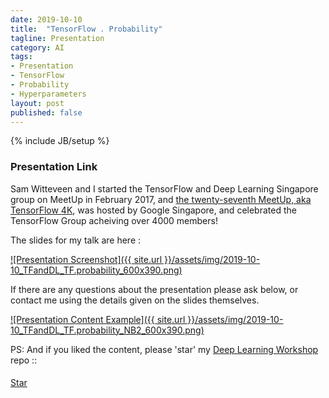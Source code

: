 ```yaml
---
date: 2019-10-10
title:  "TensorFlow . Probability"
tagline: Presentation
category: AI
tags:
- Presentation
- TensorFlow
- Probability
- Hyperparameters
layout: post
published: false
---
```

{% include JB/setup %}



### Presentation Link

Sam Witteveen and I started the TensorFlow and Deep Learning Singapore group on MeetUp in February 2017,
and [the twenty-seventh MeetUp, aka TensorFlow 4K](https://www.meetup.com/TensorFlow-and-Deep-Learning-Singapore/events/265374455/),
was hosted by Google Singapore, and celebrated the TensorFlow Group acheiving over 4000 members!  


The slides for my talk are here :

<a href="http://redcatlabs.com/2019-10-10_TFandDL_TF.probability/" target="_blank">
![Presentation Screenshot]({{ site.url }}/assets/img/2019-10-10_TFandDL_TF.probability_600x390.png)
</a>

If there are any questions about the presentation please ask below, 
or contact me using the details given on the slides themselves.

<a href="http://redcatlabs.com/2019-10-10_TFandDL_TF.probability/#/5/1" target="_blank">
![Presentation Content Example]({{ site.url }}/assets/img/2019-10-10_TFandDL_TF.probability_NB2_600x390.png)
</a>


PS:  And if you liked the content, please 'star' my <a href="https://github.com/mdda/deep-learning-workshop" target="_blank">Deep Learning Workshop</a> repo ::
<!-- From :: https://buttons.github.io/ -->
<!-- Place this tag where you want the button to render. -->
<span style="position:relative;top:5px;">
<a aria-label="Star mdda/deep-learning-workshop on GitHub" data-count-aria-label="# stargazers on GitHub" data-count-api="/repos/mdda/deep-learning-workshop#stargazers_count" data-count-href="/mdda/deep-learning-workshop/stargazers" data-icon="octicon-star" href="https://github.com/mdda/deep-learning-workshop" class="github-button">Star</a>
<!-- Place this tag right after the last button or just before your close body tag. -->
<script async defer id="github-bjs" src="https://buttons.github.io/buttons.js"></script>
</span>

